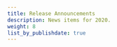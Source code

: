 ```yaml
---
title: Release Announcements
description: News items for 2020.
weight: 8
list_by_publishdate: true
---
```

